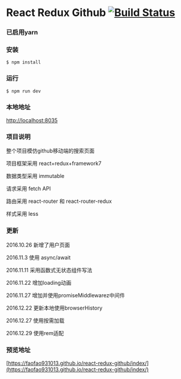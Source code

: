 # React Redux Github [![Build Status](https://travis-ci.org/FAOfao931013/react-redux-github.svg?branch=master)](https://travis-ci.org/FAOfao931013/react-redux-github)

### 已启用yarn

### 安装
```
$ npm install
```

### 运行
```
$ npm run dev
```

### 本地地址
[http://localhost:8035](http://localhost:8035)

### 项目说明
整个项目模仿github移动端的搜索页面

项目框架采用 react+redux+framework7

数据类型采用 immutable

请求采用 fetch API

路由采用 react-router 和 react-router-redux

样式采用 less

### 更新
2016.10.26 新增了用户页面

2016.11.3 使用 async/await

2016.11.11 采用函数式无状态组件写法

2016.11.22 增加loading动画

2016.11.27 增加并使用promiseMiddlewarez中间件

2016.12.22 更新本地使用browserHistory

2016.12.27 使用按需加载

2016.12.29 使用rem适配

### 预览地址
[https://faofao931013.github.io/react-redux-github/index/](https://faofao931013.github.io/react-redux-github/index/)
